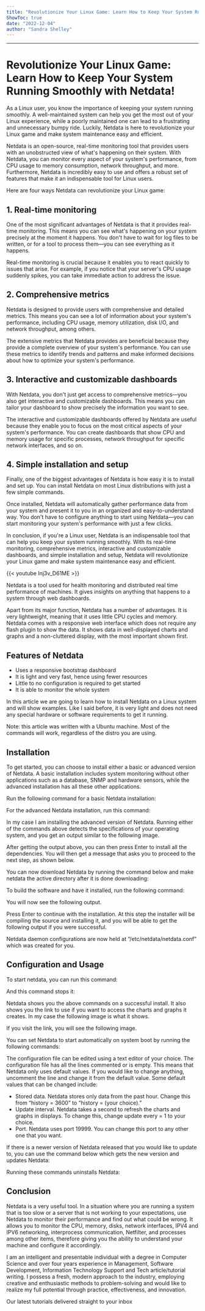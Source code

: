 ```yaml
---
title: "Revolutionize Your Linux Game: Learn How to Keep Your System Running Smoothly with Netdata!"
ShowToc: true 
date: "2022-12-04"
author: "Sandra Shelley"
---
```

*****
# Revolutionize Your Linux Game: Learn How to Keep Your System Running Smoothly with Netdata!

As a Linux user, you know the importance of keeping your system running smoothly. A well-maintained system can help you get the most out of your Linux experience, while a poorly maintained one can lead to a frustrating and unnecessary bumpy ride. Luckily, Netdata is here to revolutionize your Linux game and make system maintenance easy and efficient.

Netdata is an open-source, real-time monitoring tool that provides users with an unobstructed view of what's happening on their system. With Netdata, you can monitor every aspect of your system's performance, from CPU usage to memory consumption, network throughput, and more. Furthermore, Netdata is incredibly easy to use and offers a robust set of features that make it an indispensable tool for Linux users.

Here are four ways Netdata can revolutionize your Linux game:

## 1. Real-time monitoring

One of the most significant advantages of Netdata is that it provides real-time monitoring. This means you can see what's happening on your system precisely at the moment it happens. You don't have to wait for log files to be written, or for a tool to process them—you can see everything as it happens.

Real-time monitoring is crucial because it enables you to react quickly to issues that arise. For example, if you notice that your server's CPU usage suddenly spikes, you can take immediate action to address the issue.

## 2. Comprehensive metrics

Netdata is designed to provide users with comprehensive and detailed metrics. This means you can see a lot of information about your system's performance, including CPU usage, memory utilization, disk I/O, and network throughput, among others.

The extensive metrics that Netdata provides are beneficial because they provide a complete overview of your system's performance. You can use these metrics to identify trends and patterns and make informed decisions about how to optimize your system's performance.

## 3. Interactive and customizable dashboards

With Netdata, you don't just get access to comprehensive metrics—you also get interactive and customizable dashboards. This means you can tailor your dashboard to show precisely the information you want to see.

The interactive and customizable dashboards offered by Netdata are useful because they enable you to focus on the most critical aspects of your system's performance. You can create dashboards that show CPU and memory usage for specific processes, network throughput for specific network interfaces, and so on.

## 4. Simple installation and setup

Finally, one of the biggest advantages of Netdata is how easy it is to install and set up. You can install Netdata on most Linux distributions with just a few simple commands.

Once installed, Netdata will automatically gather performance data from your system and present it to you in an organized and easy-to-understand way. You don't have to configure anything to start using Netdata—you can start monitoring your system's performance with just a few clicks.

In conclusion, if you're a Linux user, Netdata is an indispensable tool that can help you keep your system running smoothly. With its real-time monitoring, comprehensive metrics, interactive and customizable dashboards, and simple installation and setup, Netdata will revolutionize your Linux game and make system maintenance easy and efficient.

{{< youtube Inj3v_D61ME >}} 



Netdata is a tool used for health monitoring and distributed real time performance of machines. It gives insights on anything that happens to a system through web dashboards.
 
Apart from its major function, Netdata has a number of advantages. It is very lightweight, meaning that it uses little CPU cycles and memory. Netdata comes with a responsive web interface which does not require any flash plugin to show the data. It shows data in well-displayed charts and graphs and a non-cluttered display, with the most important shown first.
 
## Features of Netdata
 
- Uses a responsive bootstrap dashboard
 - It is light and very fast, hence using fewer resources
 - Little to no configuration is required to get started
 - It is able to monitor the whole system

 
In this article we are going to learn how to install Netdata on a Linux system and will show examples. Like I said before, it is very light and does not need any special hardware or software requirements to get it running.
 
Note: this article was written with a Ubuntu machine. Most of the commands will work, regardless of the distro you are using.
 
## Installation
 
To get started, you can choose to install either a basic or advanced version of Netdata. A basic installation includes system monitoring without other applications such as a database, SNMP and hardware sensors, while the advanced installation has all these other applications.
 
Run the following command for a basic Netdata installation:
 
For the advanced Netdata installation, run this command:
 
In my case I am installing the advanced version of Netdata. Running either of the commands above detects the specifications of your operating system, and you get an output similar to the following image.
 

 
After getting the output above, you can then press Enter to install all the dependencies. You will then get a message that asks you to proceed to the next step, as shown below.
 
You can now download Netdata by running the command below and make netdata the active directory after it is done downloading:
 
To build the software and have it installed, run the following command:
 
You will now see the following output.
 
Press Enter to continue with the installation. At this step the installer will be compiling the source and installing it, and you will be able to get the following output if you were successful.
 
Netdata daemon configurations are now held at “/etc/netdata/netdata.conf” which was created for you.
 
## Configuration and Usage
 
To start netdata, you can run this command:
 
And this command stops it:
 
Netdata shows you the above commands on a successful install. It also shows you the link to use if you want to access the charts and graphs it creates. In my case the following image is what it shows.
 
If you visit the link, you will see the following image.
 
You can set Netdata to start automatically on system boot by running the following commands:
 
The configuration file can be edited using a text editor of your choice. The configuration file has all the lines commented or is empty. This means that Netdata only uses default values. If you would like to change anything, uncomment the line and change it from the default value. Some default values that can be changed include:
 
- Stored data. Netdata stores only data from the past hour. Change this from “history = 3600” to “history = (your choice).”
 - Update interval. Netdata takes a second to refresh the charts and graphs in displays. To change this, change update every = 1 to your choice.
 - Port. Netdata uses port 19999. You can change this port to any other one that you want.

 
If there is a newer version of Netdata released that you would like to update to, you can use the command below which gets the new version and updates Netdata:
 
Running these commands uninstalls Netdata:
 
## Conclusion
 
Netdata is a very useful tool. In a situation where you are running a system that is too slow or a server that is not working to your expectations, use Netdata to monitor their performance and find out what could be wrong. It allows you to monitor the CPU, memory, disks, network interfaces, IPV4 and IPV6 networking, interprocess communication, Netfilter, and processes among other items, therefore giving you the ability to understand your machine and configure it accordingly.
 
I am an intelligent and presentable individual with a degree in Computer Science and over four years experience in Management, Software Development, Information Technology Support and Tech article/tutorial writing. I possess a fresh, modern approach to the industry, employing creative and enthusiastic methods to problem-solving and would like to realize my full potential through practice, effectiveness, and innovation.
 
Our latest tutorials delivered straight to your inbox




